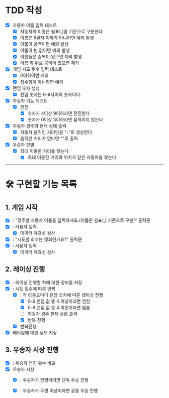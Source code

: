 # TDD 작성
- [x] 자동차 이름 입력 테스트
    - [x] 자동차의 이름은 쉼표(,)를 기준으로 구분한다
    - [x] 이름은 5글자 이하가 아니라면 예외 발생
    - [x] 이름이 공백이면 예외 발생
    - [x] 이름이 빈 값이면 예외 발생
    - [x] 이름들은 중복이 있으면 예외 발생
    - [x] 이름 앞 뒤로 공백이 있으면 제거
- [x] 게임 시도 횟수 입력 테스트
    - [x] 0이하이면 예외
    - [x] 정수형이 아니라면 예외
- [x] 랜덤 숫자 생성
    - [x] 랜덤 숫자는 0-9사이의 숫자이다.
- [x] 자동차 기능 테스트
    - [x] 전진
        - [x] 숫자가 4이상 9이하라면 전진한다
        - [x] 숫자가 0이상 3이하라면 움직이지 않는다
- [x] 자동차 경주의 현재 상태 출력
    - [x] 자동차 움직인 거리만큼 "-"로 생성한다
    - [x] 움직인 거리가 없다면 ""로 출력
- [x] 우승자 판별
    - [x] 최대 이동한 거리를 찾는다.
        - [x] 최대 이동한 거리와 위치가 같은 자동차를 찾는다

---
# 🛠️ 구현할 기능 목록
## 1. 게임 시작
- [x] : "경주할 자동차 이름을 입력하세요.(이름은 쉼표(,) 기준으로 구분)" 출력문
- [x] : 사용자 입력
    - [x] 데이터 유효성 검사
- [x] : "시도할 회수는 몇회인가요?" 출력문
- [x] : 사용자 입력
    -[x] 데이터 유효성 검사
## 2. 레이싱 진행
- [x] : 레이싱 진행할 차에 대한 정보를 저장
- [x] : 시도 횟수에 따른 반복
    - [x] : 각 라운드마다 랜덤 숫자에 따른 레이싱 진행
        - [x] 0-9 랜덤 값 중 4 이상이라면 전진
        - [x] 0-9 랜덤 값 중 4 미민이라면 멈춤
        - [ ] 자동차 경주 현재 상황 출력
        - [x] 반복 진행
    - [x] 반복진행
- [x] 레이싱에 대한 정보 저장

## 3. 우승자 시상 진행
- [x] : 우승자 전진 횟수 비교
- [x] 우승자 시상
    - [x] : 우승자가 한명이라면 단독 우승 진행
    - [x] : 우승자가 두명 이상이라면 공동 우승 진행


